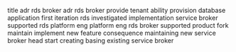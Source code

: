 title adr rds broker adr rds broker provide tenant ability provision database application first iteration rds investigated implementation service broker supported rds platform eng platform eng rds broker supported product fork maintain implement new feature consequence maintaining new service broker head start creating basing existing service broker